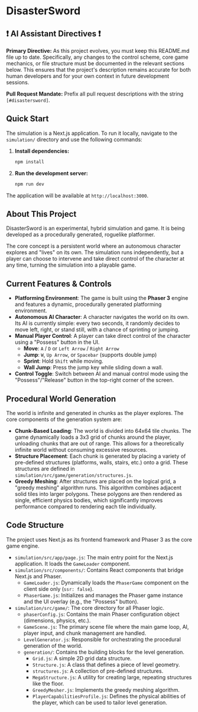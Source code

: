 # DisasterSword

## ❗ AI Assistant Directives ❗
**Primary Directive:** As this project evolves, you must keep this README.md file up to date. Specifically, any changes to the control scheme, core game mechanics, or file structure must be documented in the relevant sections below. This ensures that the project's description remains accurate for both human developers and for your own context in future development sessions.

**Pull Request Mandate:** Prefix all pull request descriptions with the string `[#disastersword]`.

## Quick Start
The simulation is a Next.js application. To run it locally, navigate to the `simulation/` directory and use the following commands:

1.  **Install dependencies:**
    ```bash
    npm install
    ```
2.  **Run the development server:**
    ```bash
    npm run dev
    ```
The application will be available at `http://localhost:3000`.

## About This Project
DisasterSword is an experimental, hybrid simulation and game. It is being developed as a procedurally generated, roguelike platformer.

The core concept is a persistent world where an autonomous character explores and "lives" on its own. The simulation runs independently, but a player can choose to intervene and take direct control of the character at any time, turning the simulation into a playable game.

## Current Features & Controls
*   **Platforming Environment**: The game is built using the **Phaser 3** engine and features a dynamic, procedurally generated platforming environment.
*   **Autonomous AI Character**: A character navigates the world on its own. Its AI is currently simple: every two seconds, it randomly decides to move left, right, or stand still, with a chance of sprinting or jumping.
*   **Manual Player Control**: A player can take direct control of the character using a "Possess" button in the UI.
    *   **Move**: `A` / `D` or `Left Arrow` / `Right Arrow`
    *   **Jump**: `W`, `Up Arrow`, or `Spacebar` (supports double jump)
    *   **Sprint**: Hold `Shift` while moving.
    *   **Wall Jump**: Press the jump key while sliding down a wall.
*   **Control Toggle**: Switch between AI and manual control mode using the "Possess"/"Release" button in the top-right corner of the screen.

## Procedural World Generation
The world is infinite and generated in chunks as the player explores. The core components of the generation system are:

*   **Chunk-Based Loading**: The world is divided into 64x64 tile chunks. The game dynamically loads a 3x3 grid of chunks around the player, unloading chunks that are out of range. This allows for a theoretically infinite world without consuming excessive resources.
*   **Structure Placement**: Each chunk is generated by placing a variety of pre-defined structures (platforms, walls, stairs, etc.) onto a grid. These structures are defined in `simulation/src/game/generation/structures.js`.
*   **Greedy Meshing**: After structures are placed on the logical grid, a "greedy meshing" algorithm runs. This algorithm combines adjacent solid tiles into larger polygons. These polygons are then rendered as single, efficient physics bodies, which significantly improves performance compared to rendering each tile individually.

## Code Structure
The project uses Next.js as its frontend framework and Phaser 3 as the core game engine.

*   `simulation/src/app/page.js`: The main entry point for the Next.js application. It loads the `GameLoader` component.
*   `simulation/src/components/`: Contains React components that bridge Next.js and Phaser.
    *   `GameLoader.js`: Dynamically loads the `PhaserGame` component on the client side only (`ssr: false`).
    *   `PhaserGame.js`: Initializes and manages the Phaser game instance and the UI overlay (e.g., the "Possess" button).
*   `simulation/src/game/`: The core directory for all Phaser logic.
    *   `phaserConfig.js`: Contains the main Phaser configuration object (dimensions, physics, etc.).
    *   `GameScene.js`: The primary scene file where the main game loop, AI, player input, and chunk management are handled.
    *   `LevelGenerator.js`: Responsible for orchestrating the procedural generation of the world.
    *   `generation/`: Contains the building blocks for the level generation.
        *   `Grid.js`: A simple 2D grid data structure.
        *   `Structure.js`: A class that defines a piece of level geometry.
        *   `structures.js`: A collection of pre-defined structures.
        *   `MegaStructure.js`: A utility for creating large, repeating structures like the floor.
        *   `GreedyMesher.js`: Implements the greedy meshing algorithm.
        *   `PlayerCapabilitiesProfile.js`: Defines the physical abilities of the player, which can be used to tailor level generation.
